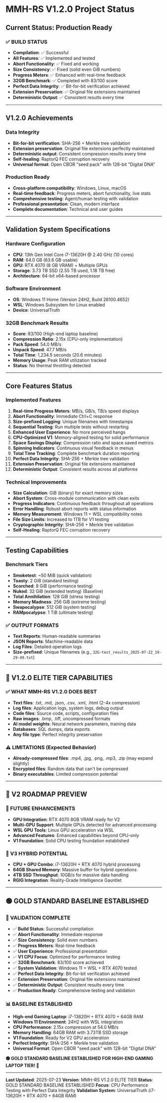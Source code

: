 # MMH-RS V1.2.0 Project Status

## Current Status: Production Ready

### **✅ BUILD STATUS**
- **Compilation**: ✅ Successful
- **All Features**: ✅ Implemented and tested
- **Abort Functionality**: ✅ Fixed and working
- **Size Consistency**: ✅ Fixed (solid even GiB numbers)
- **Progress Meters**: ✅ Enhanced with real-time feedback
- **32GB Benchmark**: ✅ Completed with 83/100 score
- **Perfect Data Integrity**: ✅ Bit-for-bit verification achieved
- **Extension Preservation**: ✅ Original file extensions maintained
- **Deterministic Output**: ✅ Consistent results every time

---

## V1.2.0 Achievements

### Data Integrity
- **Bit-for-bit verification**: SHA-256 + Merkle tree validation
- **Extension preservation**: Original file extensions perfectly maintained
- **Deterministic output**: Consistent compression results every time
- **Self-healing**: RaptorQ FEC corruption recovery
- **Universal format**: Open CBOR "seed pack" with 128-bit "Digital DNA"

### Production Ready
- **Cross-platform compatibility**: Windows, Linux, macOS
- **Real-time feedback**: Progress meters, abort functionality, live stats
- **Comprehensive testing**: Agent/human testing with validation
- **Professional presentation**: Clean, modern interface
- **Complete documentation**: Technical and user guides

---

## Validation System Specifications

### Hardware Configuration
- **CPU**: 13th Gen Intel Core i7-13620H @ 2.40 GHz (10 cores)
- **RAM**: 64.0 GB (63.6 GB usable)
- **GPU**: RTX 4070 (8 GB VRAM) + Multiple GPUs
- **Storage**: 3.73 TB SSD (2.55 TB used, 1.18 TB free)
- **Architecture**: 64-bit x64-based processor

### Software Environment
- **OS**: Windows 11 Home (Version 24H2, Build 26100.4652)
- **WSL**: Windows Subsystem for Linux enabled
- **Device**: UniversalTruth

### 32GB Benchmark Results
- **Score**: 83/100 (High-end laptop baseline)
- **Compression Ratio**: 2.15x (CPU-only implementation)
- **Pack Speed**: 54.0 MB/s
- **Unpack Speed**: 47.7 MB/s
- **Total Time**: 1,234.5 seconds (20.6 minutes)
- **Memory Usage**: Peak RAM utilization tracked
- **Status**: No thermal throttling detected

---

## Core Features Status

### Implemented Features
1. **Real-time Progress Meters**: MB/s, GB/s, TB/s speed displays
2. **Abort Functionality**: Immediate Ctrl+C response
3. **Size-prefixed Logging**: Unique filenames with timestamps
4. **Sequential Testing**: Run multiple tests without restarting
5. **Enhanced User Experience**: No more perceived hangs
6. **CPU-Optimized V1**: Memory-aligned testing for solid performance
7. **Space Savings Display**: Compression ratio and space saved metrics
8. **Spinning Indicators**: Continuous visual feedback in menus
9. **Total Time Tracking**: Complete benchmark duration reporting
10. **Perfect Data Integrity**: SHA-256 + Merkle tree validation
11. **Extension Preservation**: Original file extensions maintained
12. **Deterministic Output**: Consistent results across all platforms

### Technical Improvements
- **Size Calculation**: GiB (binary) for exact memory sizes
- **Abort System**: Cross-module communication with clean exits
- **Progress Indicators**: Continuous feedback throughout all operations
- **Error Handling**: Robust abort reports with status information
- **Memory Measurement**: Windows 11 + WSL compatibility notes
- **File Size Limits**: Increased to 1TB for V1 testing
- **Cryptographic Integrity**: SHA-256 + Merkle tree validation
- **Self-Healing**: RaptorQ FEC corruption recovery

---

## Testing Capabilities

### Benchmark Tiers
- **Smoketest**: ~50 MiB (quick validation)
- **Toasty**: 2 GiB (standard testing)
- **Scorched**: 8 GiB (performance testing)
- **Nuked**: 32 GiB (extended testing) (Baseline)
- **Total Annihilation**: 128 GiB (stress testing)
- **Memory Madness**: 256 GiB (extreme testing)
- **Swapocalypse**: 512 GiB (system testing)
- **RAMpocalypse**: 1 TiB (ultimate testing)

### **✅ OUTPUT FORMATS**
- **Text Reports**: Human-readable summaries
- **JSON Reports**: Machine-readable data
- **Log Files**: Detailed operation logs
- **Size-prefixed**: Unique filenames (e.g., `32G-test_results_2025-07-22_19-29-49.txt`)

---

## 🎯 **V1.2.0 ELITE TIER CAPABILITIES**

### **✅ WHAT MMH-RS V1.2.0 DOES BEST**
- **Text files**: .txt, .md, .json, .csv, .xml, .html (2-4x compression)
- **Log files**: Application logs, system logs, debug output
- **Code files**: Source code, scripts, configuration files
- **Raw images**: .bmp, .tiff, uncompressed formats
- **AI model weights**: Neural network parameters, training data
- **Databases**: SQL dumps, data exports
- **Any file type**: Perfect integrity preservation

### **⚠️ LIMITATIONS (Expected Behavior)**
- **Already-compressed files**: .mp4, .jpg, .png, .mp3, .zip (may expand slightly)
- **Encrypted files**: Random data that can't be compressed
- **Binary executables**: Limited compression potential

---

## 🚀 **V2 ROADMAP PREVIEW**

### **🎯 FUTURE ENHANCEMENTS**
- **GPU Integration**: RTX 4070 8GB VRAM ready for V2
- **Multi-GPU Support**: Multiple GPUs detected for advanced processing
- **WSL GPU Tools**: Linux GPU acceleration via WSL
- **Advanced Features**: Enhanced capabilities beyond CPU-only
- **V1 Foundation**: Solid CPU testing foundation established

### **🎯 V3 HYBRID POTENTIAL**
- **CPU + GPU Combo**: i7-13620H + RTX 4070 hybrid processing
- **64GB Shared Memory**: Massive buffer for hybrid operations
- **4TB SSD Throughput**: 10GB/s for massive data handling
- **RGIG Integration**: Reality-Grade Intelligence Gauntlet

---

## 🟢 **GOLD STANDARD BASELINE ESTABLISHED**

### **🎯 VALIDATION COMPLETE**
- ✅ **Build Status**: Successful compilation
- ✅ **Abort Functionality**: Immediate response
- ✅ **Size Consistency**: Solid even numbers
- ✅ **Progress Meters**: Real-time feedback
- ✅ **User Experience**: Professional presentation
- ✅ **V1 CPU Focus**: Optimized for performance testing
- ✅ **32GB Benchmark**: 83/100 score achieved
- ✅ **System Validation**: Windows 11 + WSL + RTX 4070 tested
- ✅ **Perfect Data Integrity**: Bit-for-bit verification achieved
- ✅ **Extension Preservation**: Original file extensions maintained
- ✅ **Deterministic Output**: Consistent results every time
- ✅ **Production Ready**: Comprehensive testing and validation

### **📊 BASELINE ESTABLISHED**
- **High-end Gaming Laptop**: i7-13620H + RTX 4070 + 64GB RAM
- **Windows 11 Environment**: 24H2 with WSL integration
- **CPU Performance**: 2.15x compression at 54.0 MB/s
- **Memory Handling**: 64GB RAM with 3.73TB SSD storage
- **V1 Foundation**: Ready for V2 GPU acceleration
- **Perfect Integrity**: SHA-256 + Merkle tree validation
- **Universal Format**: Open CBOR "seed pack" with 128-bit "Digital DNA"

**🟢 GOLD STANDARD BASELINE ESTABLISHED FOR HIGH-END GAMING LAPTOP TIER! 🚀**

---

**Last Updated**: 2025-07-23
**Version**: MMH-RS V1.2.0 ELITE TIER
**Status**: GOLD STANDARD BASELINE ESTABLISHED
**Focus**: CPU Performance Testing with Perfect Data Integrity
**Validation System**: UniversalTruth (i7-13620H + RTX 4070 + 64GB RAM) 